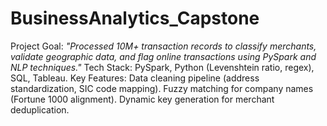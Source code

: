 # BusinessAnalytics_Capstone
Project Goal: *"Processed 10M+ transaction records to classify merchants, validate geographic data, and flag online transactions using PySpark and NLP techniques."*
Tech Stack: PySpark, Python (Levenshtein ratio, regex), SQL, Tableau.
Key Features:
  Data cleaning pipeline (address standardization, SIC code mapping).
  Fuzzy matching for company names (Fortune 1000 alignment).
  Dynamic key generation for merchant deduplication.
